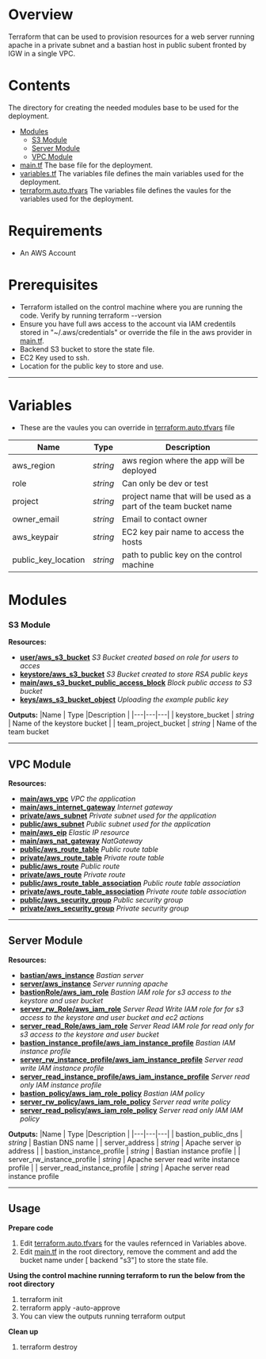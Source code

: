 # Overview

Terraform that can be used to provision resources for a web server running apache in a private subnet and a bastian host in public subent fronted by IGW in a single VPC.

# Contents

The directory for creating the needed modules base to be used for the deployment.
- [Modules](/modules)
  - [S3 Module](/modules/s3)
  - [Server Module](/modules/server)
  - [VPC Module](/modules/vpc)
- [main.tf](/main.tf) The base file for the deployment.
- [variables.tf](/variables.tf) The variables file defines the main variables used for the deployment.
- [terraform.auto.tfvars](/terraform.auto.tfvars) The variables file defines the vaules for the variables used for the deployment.

# Requirements
- An AWS Account

# Prerequisites
- Terraform istalled on the control machine where you are running the code.
Verify by running 
terraform --version 
- Ensure you have full aws access to the account via IAM credentils stored in "~/.aws/credentials" or override the file in the aws provider in [main.tf](/main.tf).
- Backend S3 bucket to store the state file.
- EC2 Key used to ssh.
- Location for the public key to store and use.
---

# Variables
- These are the vaules you can override in [terraform.auto.tfvars](/terraform.auto.tfvars) file

|Name | Type  |Description   |
|---|---|---|
| aws_region | *string* | aws region where the app will be deployed |
|  role | *string* | Can only be dev or test |
|  project | *string* | project name that will be used as a part of the team bucket name |
|  owner_email | *string* | Email to contact owner |
|  aws_keypair | *string* | EC2 key pair name to access the hosts |
|  public_key_location | *string* | path to public key on the control machine 


# Modules

### S3 Module

**Resources:**
- [**user/aws_s3_bucket**](https://registry.terraform.io/providers/hashicorp/aws/latest/docs/resources/s3_bucket) *S3 Bucket created based on role for users to acces*
- [**keystore/aws_s3_bucket**](https://registry.terraform.io/providers/hashicorp/aws/latest/docs/resources/s3_bucket) *S3 Bucket created to store RSA public keys*
- [**main/aws_s3_bucket_public_access_block**](https://registry.terraform.io/providers/hashicorp/aws/latest/docs/resources/s3_bucket_public_access_block) *Block public access to S3 bucket*
- [**keys/aws_s3_bucket_object**](https://registry.terraform.io/providers/hashicorp/aws/latest/docs/resources/s3_bucket_object) *Uploading the example public key*


**Outputs:**
|Name | Type  |Description   |
|---|---|---|
| keystore_bucket	  | *string*  |  Name of the keystore bucket	|
| team_project_bucket  | *string*  |  Name of the team bucket	

-------

## VPC Module

**Resources:**
- [**main/aws_vpc**](https://registry.terraform.io/providers/hashicorp/aws/latest/docs/resources/vpc) *VPC the application*
- [**main/aws_internet_gateway**](https://registry.terraform.io/providers/hashicorp/aws/latest/docs/resources/internet_gateway) *Internet gateway*
- [**private/aws_subnet**](https://docs.aws.amazon.com/AWSCloudFormation/latest/UserGuide/aws-resource-ec2-subnet.html) *Private subnet used for the application*
- [**public/aws_subnet**](https://docs.aws.amazon.com/AWSCloudFormation/latest/UserGuide/aws-resource-ec2-subnet.html) *Public subnet used for the application*
- [**main/aws_eip**](https://registry.terraform.io/providers/hashicorp/aws/latest/docs/resources/eip) *Elastic IP resource*
- [**main/aws_nat_gateway**](https://registry.terraform.io/providers/hashicorp/aws/latest/docs/resources/nat_gateway) *NatGateway*
- [**public/aws_route_table**](https://registry.terraform.io/providers/hashicorp/aws/latest/docs/resources/route_table) *Public route table*
- [**private/aws_route_table**](https://registry.terraform.io/providers/hashicorp/aws/latest/docs/resources/route_table) *Private route table*
- [**public/aws_route**](https://registry.terraform.io/providers/hashicorp/aws/latest/docs/resources/route) *Public route*
- [**private/aws_route**](https://registry.terraform.io/providers/hashicorp/aws/latest/docs/resources/route) *Private route*
- [**public/aws_route_table_association**](https://registry.terraform.io/providers/hashicorp/aws/latest/docs/resources/route_table_association) *Public route table association*
- [**private/aws_route_table_association**](https://registry.terraform.io/providers/hashicorp/aws/latest/docs/resources/route_table_association) *Private route table association*
- [**public/aws_security_group**](https://registry.terraform.io/providers/hashicorp/aws/latest/docs/resources/security_group) *Public security group*
- [**private/aws_security_group**](https://registry.terraform.io/providers/hashicorp/aws/latest/docs/resources/security_group) *Private security group*


-------

## Server Module

**Resources:**
- [**bastian/aws_instance**](https://registry.terraform.io/providers/hashicorp/aws/latest/docs/resources/instance) *Bastian server*
- [**server/aws_instance**](https://registry.terraform.io/providers/hashicorp/aws/latest/docs/resources/instance) *Server running apache*
- [**bastionRole/aws_iam_role**](https://registry.terraform.io/providers/hashicorp/aws/latest/docs/resources/iam_role) *Bastion IAM role for s3 access to the keystore and user bucket*
- [**server_rw_Role/aws_iam_role**](https://registry.terraform.io/providers/hashicorp/aws/latest/docs/resources/iam_role) *Server Read Write IAM role for for s3 access to the keystore and user bucket and ec2 actions*
- [**server_read_Role/aws_iam_role**](https://registry.terraform.io/providers/hashicorp/aws/latest/docs/resources/iam_role) *Server Read IAM role for read only for s3 access to the keystore and user bucket*
- [**bastion_instance_profile/aws_iam_instance_profile**](https://registry.terraform.io/providers/hashicorp/aws/latest/docs/resources/iam_instance_profile) *Bastian IAM instance profile*
- [**server_rw_instance_profile/aws_iam_instance_profile**](https://registry.terraform.io/providers/hashicorp/aws/latest/docs/resources/iam_instance_profile) *Server read write IAM instance profile*
- [**server_read_instance_profile/aws_iam_instance_profile**](https://registry.terraform.io/providers/hashicorp/aws/latest/docs/resources/iam_instance_profile) *Server read only IAM instance profile*
- [**bastion_policy/aws_iam_role_policy**](https://registry.terraform.io/providers/hashicorp/aws/latest/docs/resources/iam_role_policy) *Bastian IAM policy*
- [**server_rw_policy/aws_iam_role_policy**](https://registry.terraform.io/providers/hashicorp/aws/latest/docs/resources/iam_role_policy) *Server read write policy*
- [**server_read_policy/aws_iam_role_policy**](https://registry.terraform.io/providers/hashicorp/aws/latest/docs/resources/iam_role_policy) *Server read only IAM  IAM policy*


**Outputs:**
|Name | Type  |Description   |
|---|---|---|
| bastion_public_dns	 | *string* | Bastian DNS name |
| server_address | *string* | Apache server ip address |
| bastion_instance_profile | *string* | Bastian instance profile |
| server_rw_instance_profile | *string* | Apache server read write instance profile  |
| server_read_instance_profile | *string* | Apache server read instance profile


-------
## Usage

**Prepare code**
1. Edit [terraform.auto.tfvars](/terraform.auto.tfvars) for the vaules refernced in Variables above.
2. Edit [main.tf](/main.tf) in the root directory, remove the comment and add the bucket name under [ backend "s3"] to store the state file.

**Using the control machine running terraform to run the below from the root directory**
1. terraform init
2. terraform apply -auto-approve
3. You can view the outputs running
terraform output

**Clean up**
1. terraform destroy
